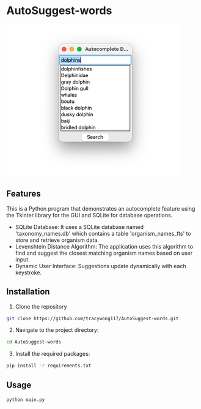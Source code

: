 # AutoSuggest-words
![Demo](Screenshot.png)

## Features
This is a Python program that demonstrates an autocomplete feature using the Tkinter library for the GUI and SQLite for database operations.

- SQLite Database: It uses a SQLite database named 'taxonomy_names.db' which contains a table 'organism_names_fts' to store and retrieve organism data.
- Levenshtein Distance Algorithm: The application uses this algorithm to find and suggest the closest matching organism names based on user input.
- Dynamic User Interface: Suggestions update dynamically with each keystroke.

## Installation

1. Clone the repository

```bash
git clone https://github.com/tracywong117/AutoSuggest-words.git
```

2. Navigate to the project directory:

```bash
cd AutoSuggest-words
```

3. Install the required packages:

```bash
pip install -r requirements.txt
```

## Usage

```bash
python main.py
```